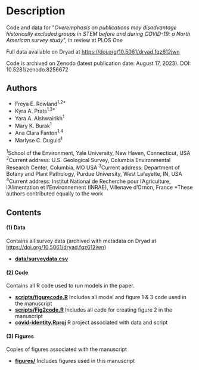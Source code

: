 # Description

Code and data for "_Overemphasis on publications may disadvantage historically excluded groups in STEM before and during COVID-19: a North American survey study_", in review at PLOS One

Full data available on Dryad at https://doi.org/10.5061/dryad.fqz612jwn

Code is archived on Zenodo (latest publication date: August 17, 2023). DOI: 10.5281/zenodo.8256672

## Authors
- Freya E. Rowland<sup>1,2*</sup>
- Kyra A. Prats<sup>1,3*</sup>
- Yara A. Alshwairikh<sup>1</sup>
- Mary K. Burak<sup>1</sup>
- Ana Clara Fanton<sup>1,4</sup>
- Marlyse C. Duguid<sup>1</sup>

<sup>1</sup>School of the Environment, Yale University, New Haven, Connecticut, USA
<sup>2</sup>Current address: U.S. Geological Survey, Columbia Environmental Research Center, Columbia, MO USA
<sup>3</sup>Current address: Department of Botany and Plant Pathology, Purdue University, West Lafayette, IN, USA
<sup>4</sup>Current address: Institut National de Recherche pour l’Agriculture, l’Alimentation et l’Environnement (INRAE), Villenave d’Ornon, France
*These authors contributed equally to the work


## Contents

#### (1) Data
Contains all survey data (archived with metadata on Dryad at https://doi.org/10.5061/dryad.fqz612jwn)
- **[data/surveydata.csv](data/surveydata.csv)** 

#### (2) Code
Contains all R code used to run models in the paper.
- **[scripts/figurecode.R](scripts/figurecode.R)** Includes all model and figure 1 & 3 code used in the manuscript
- **[scripts/Fig2code.R](scripts/Fig2code.R)** Includes all code for creating figure 2 in the manuscript
- **[covid-identity.Rproj](covid-identity.Rproj)** R project associated with data and script

#### (3) Figures
Copies of figures associated with the manuscript
- **[figures/](figures/)** Includes figures used in this manuscript
